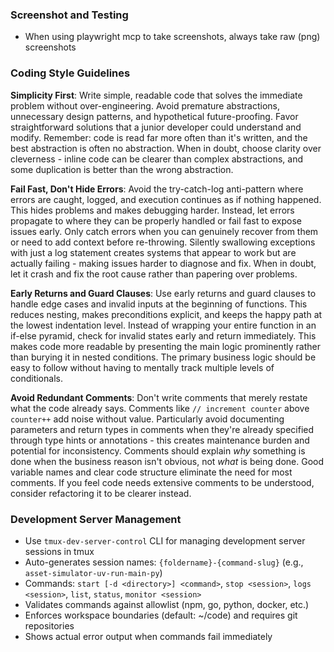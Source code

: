 ### Screenshot and Testing

- When using playwright mcp to take screenshots, always take raw (png) screenshots

### Coding Style Guidelines

**Simplicity First**: Write simple, readable code that solves the immediate problem without over-engineering. Avoid premature abstractions, unnecessary design patterns, and hypothetical future-proofing. Favor straightforward solutions that a junior developer could understand and modify. Remember: code is read far more often than it's written, and the best abstraction is often no abstraction. When in doubt, choose clarity over cleverness - inline code can be clearer than complex abstractions, and some duplication is better than the wrong abstraction.

**Fail Fast, Don't Hide Errors**: Avoid the try-catch-log anti-pattern where errors are caught, logged, and execution continues as if nothing happened. This hides problems and makes debugging harder. Instead, let errors propagate to where they can be properly handled or fail fast to expose issues early. Only catch errors when you can genuinely recover from them or need to add context before re-throwing. Silently swallowing exceptions with just a log statement creates systems that appear to work but are actually failing - making issues harder to diagnose and fix. When in doubt, let it crash and fix the root cause rather than papering over problems.

**Early Returns and Guard Clauses**: Use early returns and guard clauses to handle edge cases and invalid inputs at the beginning of functions. This reduces nesting, makes preconditions explicit, and keeps the happy path at the lowest indentation level. Instead of wrapping your entire function in an if-else pyramid, check for invalid states early and return immediately. This makes code more readable by presenting the main logic prominently rather than burying it in nested conditions. The primary business logic should be easy to follow without having to mentally track multiple levels of conditionals.

**Avoid Redundant Comments**: Don't write comments that merely restate what the code already says. Comments like `// increment counter` above `counter++` add noise without value. Particularly avoid documenting parameters and return types in comments when they're already specified through type hints or annotations - this creates maintenance burden and potential for inconsistency. Comments should explain *why* something is done when the business reason isn't obvious, not *what* is being done. Good variable names and clear code structure eliminate the need for most comments. If you feel code needs extensive comments to be understood, consider refactoring it to be clearer instead.

### Development Server Management

- Use `tmux-dev-server-control` CLI for managing development server sessions in tmux
- Auto-generates session names: `{foldername}-{command-slug}` (e.g., `asset-simulator-uv-run-main-py`)
- Commands: `start [-d <directory>] <command>`, `stop <session>`, `logs <session>`, `list`, `status`, `monitor <session>`
- Validates commands against allowlist (npm, go, python, docker, etc.)
- Enforces workspace boundaries (default: ~/code) and requires git repositories
- Shows actual error output when commands fail immediately
